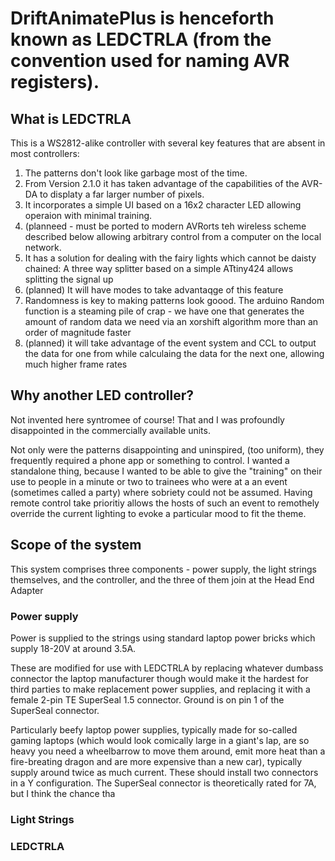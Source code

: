 # DriftAnimatePlus is henceforth known as LEDCTRLA (from the convention used for naming AVR registers).

## What is LEDCTRLA
This is a WS2812-alike controller with several key features that are absent in most controllers:
  1. The patterns don't look like garbage most of the time.
  2. From Version 2.1.0 it has taken advantage of the capabilities of the AVR-DA to displaty a far larger number of pixels.
  3. It incorporates a simple UI based on a 16x2 character LED allowing operaion with minimal training.
  4. (planneed - must be ported to modern AVRorts teh wireless scheme described below allowing arbitrary control from a computer on the local network.
  5. It has a solution for dealing with the fairy lights which cannot be daisty chained: A three way splitter based on a simple ATtiny424 allows splitting the signal up
  6. (planned) It will have modes to take advantaqge of this feature
  7. Randomness is key to making patterns look goood. The arduino Random function is a steaming pile of crap - we have one that generates the amount of random data we need via an xorshift algorithm more than an order of magnitude faster
  8. (planned) it will take advantage of the event system and CCL to output the data for one from while calculaing the data for the next one, allowing much higher frame rates

## Why another LED controller?
Not invented here syntromee of course! That and I was profoundly disappointed in the commercially available units.

Not only were the patterns disappointing and uninspired, (too uniform), they frequently required a phone app or something to control. I wanted a standalone thing, because I wanted to be able to give the "training" on their use to people in a minute or two to trainees who were at a an event (sometimes called a party) where sobriety could not be assumed. Having remote control take prioritiy allows the hosts of such an event to remothely override the current lighting to evoke a particular mood to fit the theme.

## Scope of the system
This system comprises three components - power supply, the light strings themselves, and the controller, and the three of them join at the Head End Adapter

### Power supply
Power is supplied to the strings using standard laptop power bricks which supply 18-20V at around 3.5A.

These are modified for use with LEDCTRLA by replacing whatever dumbass connector the laptop manufacturer though would make it the hardest for third parties to make replacement power supplies, and replacing it with a female 2-pin TE SuperSeal 1.5 connector. Ground is on pin 1 of the SuperSeal connector.

Particularly beefy laptop power supplies, typically made for so-called gaming laptops (which would look comically large in a giant's lap, are so heavy you need a wheelbarrow to move them around, emit more heat than a fire-breating dragon and are more expensive than a new car), typically supply around twice as much current. These should install two connectors in a Y configuration. The SuperSeal connector is theoretically rated for 7A, but I think the chance tha

### Light Strings



### LEDCTRLA
